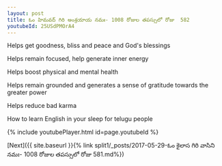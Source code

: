 ```yaml
---
layout: post
title: ఓం హిమవద్ గిరి అంశ్రయాయ నమః- 1008 రోజుల తపస్సులో రోజు  582
youtubeId: 25USdPMOrA4
---
```

 
 
Helps get goodness, bliss and peace and God's blessings
 
Helps remain focused, help generate inner energy 
 
Helps boost physical and mental health 
 
Helps remain grounded and generates a sense of gratitude towards the greater power 
 
Helps reduce bad karma
 
How to learn English in your sleep for telugu people
 
 
 
 


{% include youtubePlayer.html id=page.youtubeId %}
 
[Next]({{ site.baseurl }}{% link split1/_posts/2017-05-29-ఓం కైలాస గిరి వాసిని నమః- 1008 రోజుల తపస్సులో రోజు  581.md%})
 
